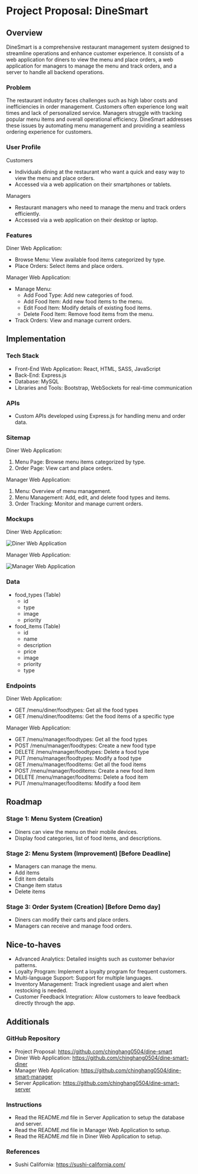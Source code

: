 # Project Proposal: DineSmart

## Overview

DineSmart is a comprehensive restaurant management system designed to streamline operations and enhance customer experience. It consists of a web application for diners to view the menu and place orders, a web application for managers to manage the menu and track orders, and a server to handle all backend operations.

### Problem

The restaurant industry faces challenges such as high labor costs and inefficiencies in order management. Customers often experience long wait times and lack of personalized service. Managers struggle with tracking popular menu items and overall operational efficiency. DineSmart addresses these issues by automating menu management and providing a seamless ordering experience for customers.

### User Profile

Customers

- Individuals dining at the restaurant who want a quick and easy way to view the menu and place orders.
- Accessed via a web application on their smartphones or tablets.

Managers

- Restaurant managers who need to manage the menu and track orders efficiently.
- Accessed via a web application on their desktop or laptop.

### Features

Diner Web Application:

- Browse Menu: View available food items categorized by type.
- Place Orders: Select items and place orders.

Manager Web Application:

- Manage Menu:
  - Add Food Type: Add new categories of food.
  - Add Food Item: Add new food items to the menu.
  - Edit Food Item: Modify details of existing food items.
  - Delete Food Item: Remove food items from the menu.
- Track Orders: View and manage current orders.

## Implementation

### Tech Stack

- Front-End Web Application: React, HTML, SASS, JavaScript
- Back-End: Express.js
- Database: MySQL
- Libraries and Tools: Bootstrap, WebSockets for real-time communication

### APIs

- Custom APIs developed using Express.js for handling menu and order data.

### Sitemap

Diner Web Application:

1. Menu Page: Browse menu items categorized by type.
2. Order Page: View cart and place orders.

Manager Web Application:

1. Menu: Overview of menu management.
2. Menu Management: Add, edit, and delete food types and items.
3. Order Tracking: Monitor and manage current orders.

### Mockups

Diner Web Application:

![Diner Web Application](https://github.com/chinghang0504/dine-smart/blob/main/Diner.PNG?raw=true)

Manager Web Application:

![Manager Web Application](https://github.com/chinghang0504/dine-smart/blob/main/Manager.PNG?raw=true)

### Data

- food_types (Table)
  - id
  - type
  - image
  - priority
- food_items (Table)
  - id
  - name
  - description
  - price
  - image
  - priority
  - type

### Endpoints

Diner Web Application:

- GET /menu/diner/foodtypes: Get all the food types
- GET /menu/diner/fooditems: Get the food items of a specific type

Manager Web Application:

- GET /menu/manager/foodtypes: Get all the food types
- POST /menu/manager/foodtypes: Create a new food type
- DELETE /menu/manager/foodtypes: Delete a food type
- PUT /menu/manager/foodtypes: Modify a food type
- GET /menu/manager/fooditems: Get all the food items
- POST /menu/manager/fooditems: Create a new food item
- DELETE /menu/manager/fooditems: Delete a food item
- PUT /menu/manager/fooditems: Modify a food item

## Roadmap

### Stage 1: Menu System (Creation)

- Diners can view the menu on their mobile devices.
- Display food categories, list of food items, and descriptions.

### Stage 2: Menu System (Improvement) [Before Deadline]

- Managers can manage the menu.
- Add items
- Edit item details
- Change item status
- Delete items

### Stage 3: Order System (Creation) [Before Demo day]

- Diners can modify their carts and place orders.
- Managers can receive and manage food orders.

## Nice-to-haves

- Advanced Analytics: Detailed insights such as customer behavior patterns.
- Loyalty Program: Implement a loyalty program for frequent customers.
- Multi-language Support: Support for multiple languages.
- Inventory Management: Track ingredient usage and alert when restocking is needed.
- Customer Feedback Integration: Allow customers to leave feedback directly through the app.

## Additionals

### GitHub Repository

- Project Proposal: https://github.com/chinghang0504/dine-smart
- Diner Web Application: https://github.com/chinghang0504/dine-smart-diner
- Manager Web Application: https://github.com/chinghang0504/dine-smart-manager
- Server Application: https://github.com/chinghang0504/dine-smart-server

### Instructions

- Read the README.md file in Server Application to setup the database and server.
- Read the README.md file in Manager Web Application to setup.
- Read the README.md file in Diner Web Application to setup.

### References

- Sushi California: https://sushi-california.com/
